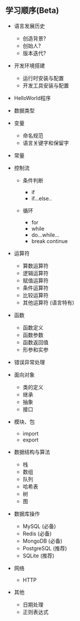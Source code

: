 ## 学习顺序(Beta)
- 语言发展历史
  - 创造背景?
  - 创始人?
  - 版本迭代?
- 开发环境搭建
  - 运行时安装与配置
  - 开发工具安装与配置
  
- HelloWorld程序
- 数据类型
- 变量
  - 命名规范
  - 语言关键字和保留字
- 常量
- 控制流
  - 条件判断
    - if
    - if...else..

  - 循环
    - for
    - while
    - do...while...
    - break continue
- 运算符
  - 算数运算符
  - 逻辑运算符
  - 赋值运算符
  - 条件运算符
  - 比较运算符
  - 其他运算符 (语言特有)
- 函数
  - 函数定义
  - 函数参数
  - 函数返回值
  - 形参和实参

- 错误异常处理
- 面向对象
  - 类的定义
  - 继承
  - 抽象
  - 接口
- 模块、包
  - import 
  - export


- 数据结构与算法
  - 栈
  - 数组
  - 队列
  - 哈希表
  - 树
  - 图
- 数据库操作
  - MySQL (必备)
  - Redis (必备)
  - MongoDB (必备)
  - PostgreSQL (推荐)
  - SQLite (推荐)
- 网络
  - HTTP
- 其他
  
  - 日期处理
  - 正则表达式
  
